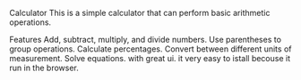 Calculator
This is a simple calculator that can perform basic arithmetic operations.

Features
Add, subtract, multiply, and divide numbers.
Use parentheses to group operations.
Calculate percentages.
Convert between different units of measurement.
Solve equations.
with great ui.
it very easy to istall becouse it run in the browser.

